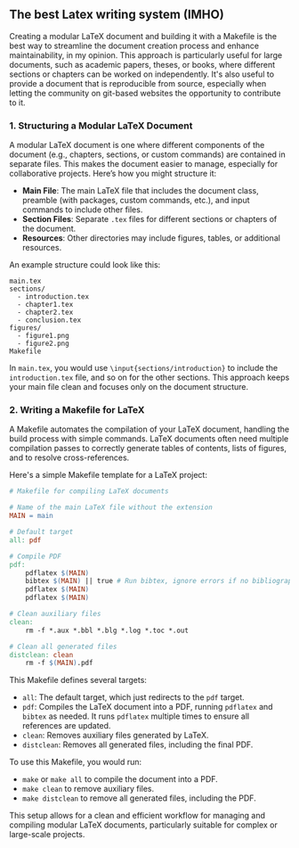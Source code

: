 ## The best Latex writing system (IMHO)

Creating a modular LaTeX document and building it with a Makefile is the best way to streamline the document creation process and enhance maintainability, in my opinion. 
This approach is particularly useful for large documents, such as academic papers, theses, or books, where different sections or chapters can be worked on independently. It's also useful to provide a document that is reproducible from source, especially when letting the community on git-based websites the opportunity to contribute to it.

### 1. Structuring a Modular LaTeX Document

A modular LaTeX document is one where different components of the document
(e.g., chapters, sections, or custom commands) are contained in separate files. 
This makes the document easier to manage, especially for collaborative projects. Here’s how you might structure it:

- **Main File**: The main LaTeX file that includes the document class, preamble (with packages, custom commands, etc.), and input commands to include other files.
- **Section Files**: Separate `.tex` files for different sections or chapters of the document.
- **Resources**: Other directories may include figures, tables, or additional resources.

An example structure could look like this:

```
main.tex
sections/
  - introduction.tex
  - chapter1.tex
  - chapter2.tex
  - conclusion.tex
figures/
  - figure1.png
  - figure2.png
Makefile
```

In `main.tex`, you would use `\input{sections/introduction}` to include the `introduction.tex` file, and so on for the other sections. This approach keeps your main file clean and focuses only on the document structure.

### 2. Writing a Makefile for LaTeX

A Makefile automates the compilation of your LaTeX document, handling the build process with simple commands. LaTeX documents often need multiple compilation passes to correctly generate tables of contents, lists of figures, and to resolve cross-references.

Here's a simple Makefile template for a LaTeX project:

```makefile
# Makefile for compiling LaTeX documents

# Name of the main LaTeX file without the extension
MAIN = main

# Default target
all: pdf

# Compile PDF
pdf:
    pdflatex $(MAIN)
    bibtex $(MAIN) || true # Run bibtex, ignore errors if no bibliography
    pdflatex $(MAIN)
    pdflatex $(MAIN)

# Clean auxiliary files
clean:
    rm -f *.aux *.bbl *.blg *.log *.toc *.out

# Clean all generated files
distclean: clean
    rm -f $(MAIN).pdf
```

This Makefile defines several targets:

- `all`: The default target, which just redirects to the `pdf` target.
- `pdf`: Compiles the LaTeX document into a PDF, running `pdflatex` and `bibtex` as needed. It runs `pdflatex` multiple times to ensure all references are updated.
- `clean`: Removes auxiliary files generated by LaTeX.
- `distclean`: Removes all generated files, including the final PDF.

To use this Makefile, you would run:

- `make` or `make all` to compile the document into a PDF.
- `make clean` to remove auxiliary files.
- `make distclean` to remove all generated files, including the PDF.

This setup allows for a clean and efficient workflow for managing and compiling modular LaTeX documents, particularly suitable for complex or large-scale projects.
